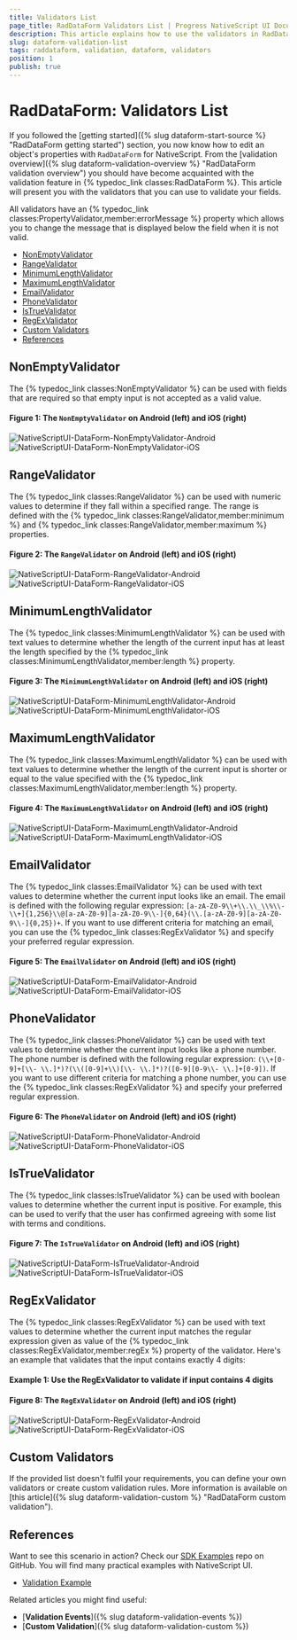 ```yaml
---
title: Validators List
page_title: RadDataForm Validators List | Progress NativeScript UI Documentation
description: This article explains how to use the validators in RadDataForm for NativeScript.
slug: dataform-validation-list
tags: raddataform, validation, dataform, validators
position: 1
publish: true
---
```


# RadDataForm: Validators List

If you followed the [getting started]({% slug dataform-start-source %} "RadDataForm getting started") section, you now know how to edit an object's properties with `RadDataForm` for NativeScript. From the [validation overview]({% slug dataform-validation-overview %} "RadDataForm validation overview") you should have become acquainted with the validation feature in {% typedoc_link classes:RadDataForm %}. This article will present you with the validators that you can use to validate your fields.

All validators have an {% typedoc_link classes:PropertyValidator,member:errorMessage %} property which allows you to change the message that is displayed below the field when it is not valid.

* [NonEmptyValidator](#nonemptyvalidator)
* [RangeValidator](#rangevalidator)
* [MinimumLengthValidator](#minimumlengthvalidator)
* [MaximumLengthValidator](#maximumlengthvalidator)
* [EmailValidator](#emailvalidator)
* [PhoneValidator](#phonevalidator)
* [IsTrueValidator](#istruevalidator)
* [RegExValidator](#regexvalidator)
* [Custom Validators](#custom-validators)
* [References](#references)

## NonEmptyValidator

The {% typedoc_link classes:NonEmptyValidator %} can be used with fields that are required so that empty input is not accepted as a valid value.

#### Figure 1: The `NonEmptyValidator` on Android (left) and iOS (right)

![NativeScriptUI-DataForm-NonEmptyValidator-Android](../../../img/ns_ui/dataform-validation-list-01-android.png "NonEmptyValidator in RadDataForm in Android") ![NativeScriptUI-DataForm-NonEmptyValidator-iOS](../../../img/ns_ui/dataform-validation-list-01-ios.png "NonEmptyValidator in RadDataForm in iOS")

## RangeValidator

The {% typedoc_link classes:RangeValidator %} can be used with numeric values to determine if they fall within a specified range. The range is defined with the {% typedoc_link classes:RangeValidator,member:minimum %} and {% typedoc_link classes:RangeValidator,member:maximum %} properties.

#### Figure 2: The `RangeValidator` on Android (left) and iOS (right)

![NativeScriptUI-DataForm-RangeValidator-Android](../../../img/ns_ui/dataform-validation-list-02-android.png "RangeValidator in RadDataForm in Android") ![NativeScriptUI-DataForm-RangeValidator-iOS](../../../img/ns_ui/dataform-validation-list-02-ios.png "RangeValidator in RadDataForm in iOS")

## MinimumLengthValidator

The {% typedoc_link classes:MinimumLengthValidator %} can be used with text values to determine whether the length of the current input has at least the length specified by the {% typedoc_link classes:MinimumLengthValidator,member:length %} property.

#### Figure 3: The `MinimumLengthValidator` on Android (left) and iOS (right)

![NativeScriptUI-DataForm-MinimumLengthValidator-Android](../../../img/ns_ui/dataform-validation-list-03-android.png "MinimumLengthValidator in RadDataForm in Android") ![NativeScriptUI-DataForm-MinimumLengthValidator-iOS](../../../img/ns_ui/dataform-validation-list-03-ios.png "MinimumLengthValidator in RadDataForm in iOS")

## MaximumLengthValidator

The {% typedoc_link classes:MaximumLengthValidator %} can be used with text values to determine whether the length of the current input is shorter or equal to the value specified with the {% typedoc_link classes:MaximumLengthValidator,member:length %} property.

#### Figure 4: The `MaximumLengthValidator` on Android (left) and iOS (right)

![NativeScriptUI-DataForm-MaximumLengthValidator-Android](../../../img/ns_ui/dataform-validation-list-04-android.png "MaximumLengthValidator in RadDataForm in Android") ![NativeScriptUI-DataForm-MaximumLengthValidator-iOS](../../../img/ns_ui/dataform-validation-list-04-ios.png "MaximumLengthValidator in RadDataForm in iOS")

## EmailValidator

The {% typedoc_link classes:EmailValidator %} can be used with text values to determine whether the current input looks like an email. The email is defined with the following regular expression: `[a-zA-Z0-9\\+\\.\\_\\%\\-\\+]{1,256}\\@[a-zA-Z0-9][a-zA-Z0-9\\-]{0,64}(\\.[a-zA-Z0-9][a-zA-Z0-9\\-]{0,25})+`. If you want to use different criteria for matching an email, you can use the {% typedoc_link classes:RegExValidator %} and specify your preferred regular expression.

#### Figure 5: The `EmailValidator` on Android (left) and iOS (right)

![NativeScriptUI-DataForm-EmailValidator-Android](../../../img/ns_ui/dataform-validation-list-05-android.png "EmailValidator in RadDataForm in Android") ![NativeScriptUI-DataForm-EmailValidator-iOS](../../../img/ns_ui/dataform-validation-list-05-ios.png "EmailValidator in RadDataForm in iOS")

## PhoneValidator

The {% typedoc_link classes:PhoneValidator %} can be used with text values to determine whether the current input looks like a phone number. The phone number is defined with the following regular expression: `(\\+[0-9]+[\\- \\.]*)?(\\([0-9]+\\)[\\- \\.]*)?([0-9][0-9\\- \\.]+[0-9])`. If you want to use different criteria for matching a phone number, you can use the {% typedoc_link classes:RegExValidator %} and specify your preferred regular expression.

#### Figure 6: The `PhoneValidator` on Android (left) and iOS (right)

![NativeScriptUI-DataForm-PhoneValidator-Android](../../../img/ns_ui/dataform-validation-list-06-android.png "PhoneValidator in RadDataForm in Android") ![NativeScriptUI-DataForm-PhoneValidator-iOS](../../../img/ns_ui/dataform-validation-list-06-ios.png "PhoneValidator in RadDataForm in iOS")

## IsTrueValidator

The {% typedoc_link classes:IsTrueValidator %} can be used with boolean values to determine whether the current input is positive. For example, this can be used to verify that the user has confirmed agreeing with some list with terms and conditions.

#### Figure 7: The `IsTrueValidator` on Android (left) and iOS (right)

![NativeScriptUI-DataForm-IsTrueValidator-Android](../../../img/ns_ui/dataform-validation-list-07-android.png "IsTrueValidator in RadDataForm in Android") ![NativeScriptUI-DataForm-IsTrueValidator-iOS](../../../img/ns_ui/dataform-validation-list-07-ios.png "IsTrueValidator in RadDataForm in iOS")

## RegExValidator

The {% typedoc_link classes:RegExValidator %} can be used with text values to determine whether the current input matches the regular expression given as value of the {% typedoc_link classes:RegExValidator,member:regEx %} property of the validator. Here's an example that validates that the input contains exactly 4 digits:

#### Example 1: Use the RegExValidator to validate if input contains 4 digits

<snippet id='dataform-validation-regex-xml'/>

#### Figure 8: The `RegExValidator` on Android (left) and iOS (right)

![NativeScriptUI-DataForm-RegExValidator-Android](../../../img/ns_ui/dataform-validation-list-08-android.png "RegExValidator in RadDataForm in Android") ![NativeScriptUI-DataForm-RegExValidator-iOS](../../../img/ns_ui/dataform-validation-list-08-ios.png "RegExValidator in RadDataForm in iOS")

## Custom Validators

If the provided list doesn't fulfil your requirements, you can define your own validators or create custom validation rules. More information is available on [this article]({% slug dataform-validation-custom %} "RadDataForm custom validation").


## References
Want to see this scenario in action?
Check our [SDK Examples](https://github.com/telerik/nativescript-ui-samples) repo on GitHub. You will find many practical examples with NativeScript UI.

* [Validation Example](https://github.com/telerik/nativescript-ui-samples/tree/master/dataform/app/examples/validation)

Related articles you might find useful:

* [**Validation Events**]({% slug dataform-validation-events %})
* [**Custom Validation**]({% slug dataform-validation-custom %})
